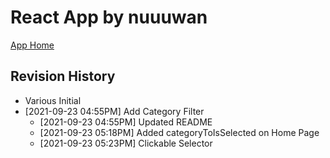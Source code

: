 # React App by nuuuwan

[App Home](https://nuuuwan.github.io/startups_lk_app)

## Revision History
* Various Initial
* [2021-09-23 04:55PM] Add Category Filter
  *  [2021-09-23 04:55PM] Updated README
  *  [2021-09-23 05:18PM] Added categoryToIsSelected on Home Page
  *  [2021-09-23 05:23PM] Clickable Selector
